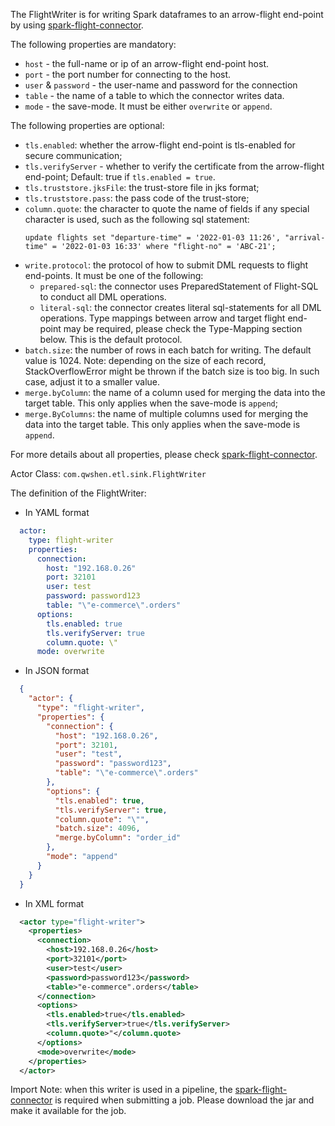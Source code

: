 The FlightWriter is for writing Spark dataframes to an arrow-flight end-point by using [spark-flight-connector](https://github.com/qwshen/spark-flight-connector).

The following properties are mandatory:
- `host` - the full-name or ip of an arrow-flight end-point host.
- `port` - the port number for connecting to the host.
- `user` & `password` - the user-name and password for the connection
- `table` - the name of a table to which the connector writes data.
- `mode` - the save-mode. It must be either `overwrite` or `append`.

The following properties are optional:
- `tls.enabled`: whether the arrow-flight end-point is tls-enabled for secure communication;
- `tls.verifyServer` - whether to verify the certificate from the arrow-flight end-point; Default: true if `tls.enabled = true`.
- `tls.truststore.jksFile`: the trust-store file in jks format;
- `tls.truststore.pass`: the pass code of the trust-store;
- `column.quote`: the character to quote the name of fields if any special character is used, such as the following sql statement:
  ```roomsql
  update flights set "departure-time" = '2022-01-03 11:26', "arrival-time" = '2022-01-03 16:33' where "flight-no" = 'ABC-21';
  ```
- `write.protocol`: the protocol of how to submit DML requests to flight end-points. It must be one of the following:
  - `prepared-sql`: the connector uses PreparedStatement of Flight-SQL to conduct all DML operations.
  - `literal-sql`: the connector creates literal sql-statements for all DML operations. Type mappings between arrow and target flight end-point may be required, please check the Type-Mapping section below. This is the default protocol.
- `batch.size`: the number of rows in each batch for writing. The default value is 1024. Note: depending on the size of each record, StackOverflowError might be thrown if the batch size is too big. In such case, adjust it to a smaller value.
- `merge.byColumn`: the name of a column used for merging the data into the target table. This only applies when the save-mode is `append`;
- `merge.ByColumns`: the name of multiple columns used for merging the data into the target table. This only applies when the save-mode is `append`.

For more details about all properties, please check [spark-flight-connector](https://github.com/qwshen/spark-flight-connector).

Actor Class: `com.qwshen.etl.sink.FlightWriter`

The definition of the FlightWriter:

- In YAML format
```yaml
  actor:
    type: flight-writer
    properties:
      connection:
        host: "192.168.0.26"
        port: 32101
        user: test
        password: password123
        table: "\"e-commerce\".orders"
      options:
        tls.enabled: true
        tls.verifyServer: true
        column.quote: \"
      mode: overwrite
```

- In JSON format
```json
  {
    "actor": {
      "type": "flight-writer",
      "properties": {
        "connection": {
          "host": "192.168.0.26",
          "port": 32101,
          "user": "test",
          "password": "password123",
          "table": "\"e-commerce\".orders"
        },
        "options": {
          "tls.enabled": true,
          "tls.verifyServer": true,
          "column.quote": "\"",
          "batch.size": 4096,
          "merge.byColumn": "order_id"
        },
        "mode": "append"
      }
    }
  }
```

- In XML format
```xml
  <actor type="flight-writer">
    <properties>
      <connection>
        <host>192.168.0.26</host>
        <port>32101</port>
        <user>test</user>
        <password>password123</password>
        <table>"e-commerce".orders</table>
      </connection>
      <options>
        <tls.enabled>true</tls.enabled>
        <tls.verifyServer>true</tls.verifyServer>
        <column.quote>"</column.quote>
      </options>
      <mode>overwrite</mode>
    </properties>
  </actor>
```

Import Note: when this writer is used in a pipeline, the [spark-flight-connector](https://github.com/qwshen/spark-flight-connector) is required when submitting a job. Please download the jar and make it available for the job.
